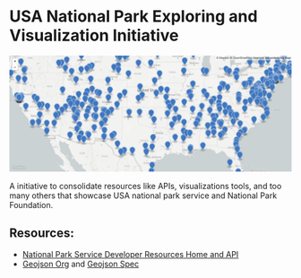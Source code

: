 # USA National Park Exploring and Visualization Initiative

[![screenshot](https://github.com/ampacheco/data-visualization/blob/main/img/map-preview.png)](https://github.com/ampacheco/data-visualization/blob/main/data/national-parks.geojson)

A initiative to consolidate resources like APIs, visualizations tools, and too many others that showcase USA national park service and National Park Foundation. 


## Resources: 

- [National Park Service Developer Resources Home and API](https://www.nps.gov/subjects/developer/api-documentation.htm)
- [Geojson Org](https://geojson.org/) and [Geojson Spec](https://tools.ietf.org/html/rfc7946) 
